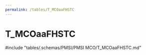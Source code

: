 ```yaml
---
permalink: /tables/T_MCOaaFHSTC
---
```

# T_MCOaaFHSTC
<!-- SPDX-License-Identifier: MPL-2.0 -->

<!-- ATTENTION : Ne pas supprimer ou modifier la ligne ci-dessous -->
#include "tables/.schemas/PMSI/PMSI MCO/T_MCOaaFHSTC.md"
<!-- ATTENTION : Ne pas supprimer ou modifier la ligne ci-dessus -->
